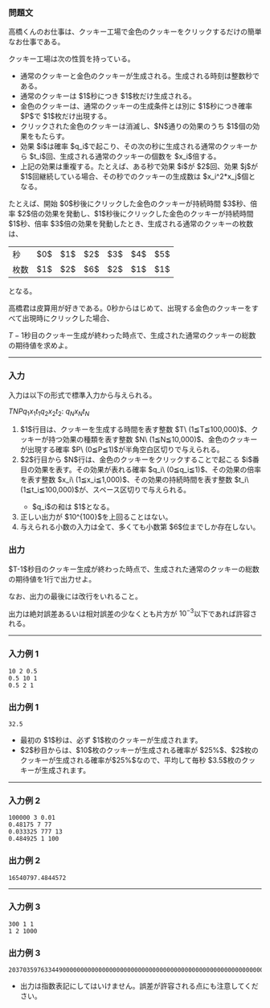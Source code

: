 
<div>

<div>

### **問題文**

<section>
高橋くんのお仕事は、クッキー工場で金色のクッキーをクリックするだけの簡単なお仕事である。

クッキー工場は次の性質を持っている。

<ul>

<li>
通常のクッキーと金色のクッキーが生成される。生成される時刻は整数秒である。
</li>

<li>
通常のクッキーは $1$秒につき $1$枚だけ生成される。
	
</li>

<li>
金色のクッキーは、通常のクッキーの生成条件とは別に $1$秒につき確率 $P$で $1$枚だけ出現する。
</li>

<li>
クリックされた金色のクッキーは消滅し、$N$通りの効果のうち $1$個の効果をもたらす。
</li>

<li>
効果 $i$は確率 $q_i$で起こり、その次の秒に生成される通常のクッキーから $t_i$回、生成される通常のクッキーの個数を $x_i$倍する。
</li>

<li>
上記の効果は重複する。たとえば、ある秒で効果 $i$が $2$回、効果 $j$が $1$回継続している場合、その秒でのクッキーの生成数は $x_i^2*x_j$個となる。
</li>

</ul>
たとえば、開始 $0$秒後にクリックした金色のクッキーが持続時間 $3$秒、倍率 $2$倍の効果を発動し、$1$秒後にクリックした金色のクッキーが持続時間 $1$秒、倍率 $3$倍の効果を発動したとき、生成される通常のクッキーの枚数は、


<table>

<tbody>

<tr>

<td>
秒
</td>

<td>
$0$
</td>

<td>
$1$
</td>

<td>
$2$
</td>

<td>
$3$
</td>

<td>
$4$
</td>

<td>
$5$
</td>

</tr>

<tr>

<td>
枚数
</td>

<td>
$1$
</td>

<td>
$2$
</td>

<td>
$6$
</td>

<td>
$2$
</td>

<td>
$1$
</td>

<td>
$1$
</td>

</tr>

</tbody>

</table>
となる。


高橋君は皮算用が好きである。$0$秒からはじめて、出現する金色のクッキーをすべて出現時にクリックした場合、

$T-1$秒目のクッキー生成が終わった時点で、生成された通常のクッキーの総数の期待値を求めよ。

</section>

</div>

---

<div>

### **入力**

<section>
入力は以下の形式で標準入力から与えられる。

<div>

$T$$N$$P$$q_1$$x_1$$t_1$$q_2$$x_2$$t_2$:
$q_N$$x_N$$t_N$
</div>

<ol>

<li>
$1$行目は、クッキーを生成する時間を表す整数 $T\ (1≦T≦100,000)$、クッキーが持つ効果の種類を表す整数 $N\ (1≦N≦10,000)$、金色のクッキーが出現する確率 $P\ (0≦P≦1)$が半角空白区切りで与えられる。
</li>

<li>
$2$行目から $N$行は、金色のクッキーをクリックすることで起こる $i$番目の効果を表す。その効果が表れる確率 $q_i\ (0≦q_i≦1)$、その効果の倍率を表す整数 $x_i\ (1≦x_i≦1,000)$、その効果の持続時間を表す整数 $t_i\ (1≦t_i≦100,000)$が、スペース区切りで与えられる。
</li>

<ul>

<li>
$q_i$の和は $1$となる。
</li>

</ul>

<li>
正しい出力が $10^{100}$を上回ることはない。
</li>

<li>
与えられる小数の入力は全て、多くても小数第 $6$位までしか存在しない。
</li>

</ol>

</section>

</div>

<div>

### **出力**

<section>
$T-1$秒目のクッキー生成が終わった時点で、生成された通常のクッキーの総数の期待値を1行で出力せよ。

なお、出力の最後には改行をいれること。

出力は絶対誤差あるいは相対誤差の少なくとも片方が $10^{-3}$以下であれば許容される。

</section>

</div>

---

<div>

### **入力例 1**

<section>

```
10 2 0.5
0.5 10 1
0.5 2 1
```

</section>

</div>

<div>

### **出力例 1**

<section>

```
32.5
```

<ul>

<li>
最初の $1$秒は、必ず $1$枚のクッキーが生成されます。
</li>

<li>
$2$秒目からは、$10$枚のクッキーが生成される確率が $25%$、$2$枚のクッキーが生成される確率が$25%$なので、平均して毎秒 $3.5$枚のクッキーが生成されます。
</li>

</ul>

</section>

</div>

---

<div>

### **入力例 2**

<section>

```
100000 3 0.01
0.48175 7 77
0.033325 777 13
0.484925 1 100
```

</section>

</div>

<div>

### **出力例 2**

<section>

```
16540797.4844572
```

</section>

</div>

---

<div>

### **入力例 3**

<section>

```
300 1 1
1 2 1000
```

</section>

</div>

<div>

### **出力例 3**

<section>

```
2037035976334490000000000000000000000000000000000000000000000000000000000000000000000000000
```

<ul>

<li>
出力は指数表記にしてはいけません。誤差が許容される点にも注意してください。
</li>

</ul>

</section>

</div>

</div>
